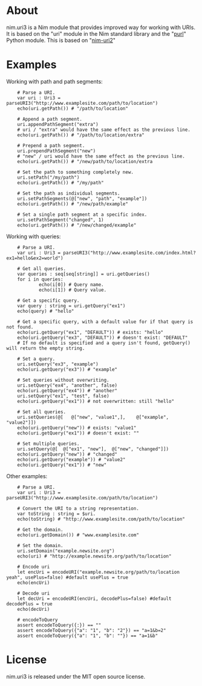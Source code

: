 About
=====

nim.uri3 is a Nim module that provides improved way for working with URIs. It is based on the "uri" module in the Nim standard library
and the "[purl](https://github.com/codeinthehole/purl)" Python module. This is based on "[nim-uri2](https://github.com/achesak/nim-uri2)"

Examples
========

Working with path and path segments:

        # Parse a URI.
        var uri : Uri3 = parseURI3("http://www.examplesite.com/path/to/location")
        echo(uri.getPath()) # "/path/to/location"

        # Append a path segment.
        uri.appendPathSegment("extra")
        # uri / "extra" would have the same effect as the previous line.
        echo(uri.getPath()) # "/path/to/location/extra"

        # Prepend a path segment.
        uri.prependPathSegment("new")
        # "new" / uri would have the same effect as the previous line.
        echo(uri.getPath()) # "/new/path/to/location/extra

        # Set the path to something completely new.
        uri.setPath("/my/path")
        echo(uri.getPath()) # "/my/path"

        # Set the path as individual segments.
        uri.setPathSegments(@["new", "path", "example"])
        echo(uri.getPath()) # "/new/path/example"

        # Set a single path segment at a specific index.
        uri.setPathSegment("changed", 1)
        echo(uri.getPath()) # "/new/changed/example"

Working with queries:

        # Parse a URI.
        var uri : Uri3 = parseURI3("http://www.examplesite.com/index.html?ex1=hello&ex2=world")

        # Get all queries.
        var queries : seq[seq[string]] = uri.getQueries()
        for i in queries:
                echo(i[0]) # Query name.
                echo(i[1]) # Query value.

        # Get a specific query.
        var query : string = uri.getQuery("ex1")
        echo(query) # "hello"

        # Get a specific query, with a default value for if that query is not found.
        echo(uri.getQuery("ex1", "DEFAULT")) # exists: "hello"
        echo(uri.getQuery("ex3", "DEFAULT")) # doesn't exist: "DEFAULT"
        # If no default is specified and a query isn't found, getQuery() will return the empty string.

        # Set a query.
        uri.setQuery("ex3", "example")
        echo(uri.getQuery("ex3")) # "example"

        # Set queries without overwriting.
        uri.setQuery("ex4", "another", false)
        echo(uri.getQuery("ex4")) # "another"
        uri.setQuery("ex1", "test", false)
        echo(uri.getQuery("ex1")) # not overwritten: still "hello"

        # Set all queries.
        uri.setQueries(@[   @["new", "value1",],    @["example", "value2"]])
        echo(uri.getQuery("new")) # exists: "value1"
        echo(uri.getQuery("ex1")) # doesn't exist: ""

        # Set multiple queries.
        uri.setQuery(@[  @["ex1", "new"],  @["new", "changed"]])
        echo(uri.getQuery("new")) # "changed"
        echo(uri.getQuery("example")) # "value2"
        echo(uri.getQuery("ex1")) # "new"

Other examples:

        # Parse a URI.
        var uri : Uri3 = parseURI3("http://www.examplesite.com/path/to/location")

        # Convert the URI to a string representation.
        var toString : string = $uri.
        echo(toString) # "http://www.examplesite.com/path/to/location"

        # Get the domain.
        echo(uri.getDomain()) # "www.examplesite.com"

        # Set the domain.
        uri.setDomain("example.newsite.org")
        echo(uri) # "http://example.newsite.org/path/to/location"

        # Encode uri
        let encUri = encodeURI("example.newsite.org/path/to/location yeah", usePlus=false) #default usePlus = true
        echo(encUri)

        # Decode uri
        let decUri = encodeURI(encUri, decodePlus=false) #default decodePlus = true
        echo(decUri)

        # encodeToQuery
        assert encodeToQuery({:}) == ""
        assert encodeToQuery({"a": "1", "b": "2"}) == "a=1&b=2"
        assert encodeToQuery({"a": "1", "b": ""}) == "a=1&b"

License
=======

nim.uri3 is released under the MIT open source license.
